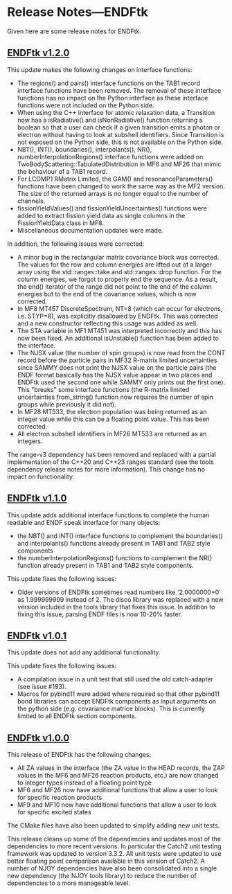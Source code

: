 # Release Notes&mdash;ENDFtk
Given here are some release notes for ENDFtk.

## [ENDFtk v1.2.0](https://github.com/njoy/ENDFtk/pull/xxx)
This update makes the following changes on interface functions:
  - The regions() and pairs() interface functions on the TAB1 record interface functions have been removed. The removal of these interface functions has no impact on the Python interface as these interface functions were not included on the Python side.
  - When using the C++ interface for atomic relaxation data, a Transition now has a isRadiative() and isNonRadiative() function returning a boolean so that a user can check if a given transition emits a photon or electron without having to look at subshell identifiers. Since Transition is not exposed on the Python side, this is not available on the Python side.
  - NBT(), INT(), boundaries(), interpolants(), NR(), numberInterpolationRegions() interface functions were added on TwoBodyScattering::TabulatedDistribution in MF6 and MF26 that mimic the behaviour of a TAB1 record.
  - For LCOMP1 RMatrix Limited, the GAM() and resonanceParameters() functions have been changed to work the same way as the MF2 version. The size of the returned arrays is no longer equal to the number of channels.
  - fissionYieldValues() and fissionYieldUncertainties() functions were added to extract fission yield data as single columns in the FissionYieldData class in MF8.
  - Miscellaneous documentation updates were made.

In addition, the following issues were corrected:
  - A minor bug in the rectangular matrix covariance block was corrected. The values for the row and column energies are lifted out of a larger array using the std::ranges::take and std::ranges::drop function. For the column energies, we forgot to properly end the sequence. As a result, the end() iterator of the range did not point to the end of the column energies but to the end of the covariance values, which is now corrected.
  - In MF8 MT457 DiscreteSpectrum, NT=8 (which can occur for electrons, i.e. STYP=8), was explicitly disallowed by ENDFtk. This was corrected and a new constructor reflecting this usage was added as well.
  - The STA variable in MF1 MT451 was interpreted incorrectly and this has now been fixed. An additional isUnstable() function has been added to the interface.
  - The NJSX value (the number of spin groups) is now read from the CONT record before the particle pairs in MF32 R-matrix limited uncertainties since SAMMY does not print the NJSX value on the particle pairs (the ENDF format basically has the NJSX value appear in two places and ENDFtk used the second one while SAMMY only prints out the first one). This "breaks" some interface functions (the R-matrix limited uncertainties from_string() function now requires the number of spin groups while previously it did not).
  - In MF28 MT533, the electron population was being returned as an integer value while this can be a floating point value. This has been corrected.
  - All electron subshell identifiers in MF26 MT533 are returned as an integers.

The range-v3 dependency has been removed and replaced with a partial implementation of the C++20 and C++23 ranges standard (see the tools dependency release notes for more information). This change has no impact on functionality.

## [ENDFtk v1.1.0](https://github.com/njoy/ENDFtk/pull/198)
This update adds additional interface functions to complete the human readable and ENDF speak interface for many objects:
  - the NBT() and INT() interface functions to complement the boundaries() and interpolants() functions already present in TAB1 and TAB2 style components
  - the numberInterpolationRegions() functions to complement the NR() function already present in TAB1 and TAB2 style components.

This update fixes the following issues:
  - Older versions of ENDFtk sometimes read numbers like '2.0000000+0' as 1.999999999 instead of 2. The disco library was replaced with a new version included in the tools library that fixes this issue. In addition to fixing this issue, parsing ENDF files is now 10-20% faster.

## [ENDFtk v1.0.1](https://github.com/njoy/ENDFtk/pull/195)
This update does not add any additional functionality.

This update fixes the following issues:
  - A compilation issue in a unit test that still used the old catch-adapter (see issue #193).
  - Macros for pybind11 were added where required so that other pybind11 bond libraries can accept ENDFtk components as input arguments on the python side (e.g. covariance matrice blocks). This is currently limited to all ENDFtk section components.

## [ENDFtk v1.0.0](https://github.com/njoy/ENDFtk/pull/192)
This release of ENDFtk has the following changes:
  - All ZA values in the interface (the ZA value in the HEAD records, the ZAP values in the MF6 and MF26 reaction products, etc.) are now changed to integer types instead of a floating point type
  - MF6 and MF26 now have additional functions that allow a user to look for specific reaction products
  - MF9 and MF10 now have additional functions that allow a user to look for specific excited states

The CMake files have also been updated to simplify adding new unit tests.

This release cleans up some of the dependencies and updates most of the dependencies to more recent versions. In particular the Catch2 unit testing framework was updated to version 3.3.2. All unit tests were updated to use better floating point comparison available in this version of Catch2. A number of NJOY dependencies have also been consolidated into a single new dependency (the NJOY tools library) to reduce the number of dependencies to a more manageable level.
